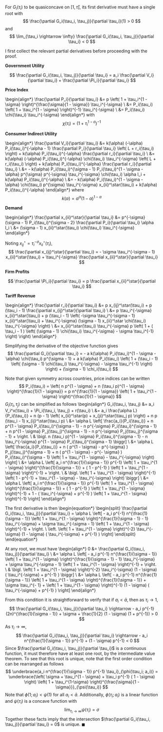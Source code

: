 For $G_i(\tau_i)$ to be quasiconcave on $[1, \bar{\tau}]$, its first derivative must have a single root with 
$$
\frac{\partial G_i(\tau_i, \tau_j)}{\partial \tau_i}(1) > 0
$$
and
$$
\lim_{\tau_i \rightarrow \infty} \frac{\partial G_i(\tau_i, \tau_j)}{\partial \tau_i} < 0
$$

I first collect the relevant partial derivatives before proceeding with the proof.

**Government Utility**

$$
\frac{\partial G_i(\tau_i, \tau_j)}{\partial \tau_i} = a_i \frac{\partial V_i}{\partial \tau_i} + \frac{\partial \Pi_i}{\partial \tau_i}
$$

**Price Index**

\begin{align*}
\frac{\partial P_i}{\partial \tau_i} &= p \left( 1 + \tau_i^{1 - \sigma} \right)^{\frac{\sigma}{1 - \sigma}} \tau_i^{-\sigma} \\
&= P_i(\tau_i) \left( 1 + \tau_i^{1 - \sigma} \right)^{-1} \tau_i^{-\sigma} \\
&= P_i(\tau_i) \chi(\tau_i) \tau_i^{-\sigma}
\end{align*}
with
$$
\chi(\tau_i) = \left( 1 + \tau_i^{1 - \sigma} \right)^{-1}
$$

**Consumer Indirect Utility**

\begin{align*}
\frac{\partial V_i}{\partial \tau_i} &= k(\alpha) (-\alpha) P_i(\tau_i)^{-\alpha - 1} \frac{\partial P_i}{\partial \tau_i} \left( L + r_i(\tau_i) \right) + k(\alpha) P_i(\tau_i)^{-\alpha} \frac{\partial r_i}{\partial \tau_i} \\
&= k(\alpha) (-\alpha) P_i(\tau_i)^{-\alpha} \chi(\tau_i) \tau_i^{-\sigma} \left( L + r_i(\tau_i) \right) + k(\alpha) P_i(\tau_i)^{-\alpha} \frac{\partial r_i}{\partial \tau_i} \\
&= - k(\alpha) P_i(\tau_i)^{\sigma - 1} P_i(\tau_i)^{1 - \sigma - \alpha} p^{\sigma} p^{-\sigma} \tau_i^{-\sigma} \chi(\tau_i) \alpha I_i + k(\alpha) P_i(\tau_i)^{-\alpha} \\
&= - k(\alpha) P_i(\tau_i)^{1 - \sigma - \alpha} \chi(\tau_i) p^{\sigma} \tau_i^{-\sigma} x_{ii}^\star(\tau_i) + k(\alpha) P_i(\tau_i)^{-\alpha}
\end{align*}
where
$$
k(\alpha) = \alpha^\alpha (1 - \alpha)^{1 - \alpha}
$$

**Demand**

\begin{align*}
\frac{\partial x_{ii}^\star}{\partial \tau_i} &= p^{-\sigma} (\sigma - 1) P_i(\tau_i)^{\sigma - 2} \frac{\partial P_i}{\partial \tau_i} \alpha I_i \\
&= (\sigma - 1) x_{ii}^\star(\tau_i) \chi(\tau_i) \tau_i^{-\sigma}
\end{align*}

Noting $x_{ij}^\star = \tau_i^{-\sigma} x_{ii}^\star(\tau_i)$, 
$$
\frac{\partial x_{ij}^\star}{\partial \tau_i} = - \sigma \tau_i^{-\sigma - 1} x_{ii}^\star(\tau_i) + \tau_i^{-\sigma} \frac{\partial x_{ii}^\star}{\partial \tau_i}
$$

**Firm Profits**

$$
\frac{\partial \Pi_i}{\partial \tau_i} = p \frac{\partial x_{ii}^\star}{\partial \tau_i} 
$$

**Tariff Revenue**

\begin{align*}
\frac{\partial r_i}{\partial \tau_i} &= p x_{ij}^\star(\tau_i) + p (\tau_i - 1) \frac{\partial x_{ij}^\star}{\partial \tau_i} \\
&= p \tau_i^{-\sigma} x_{ii}^\star(\tau_i) + p (\tau_i - 1) \left( -\sigma \tau_i^{-\sigma - 1} x_{ii}^\star(\tau_i) + \tau_i^{-\sigma} (\sigma - 1) x_{ii}^\star \chi(\tau_i) \tau_i^{-\sigma} \right) \\
&= x_{ii}^\star(\tau_i) \tau_i^{-\sigma} p \left( 1 + ( \tau_i - 1 ) \left( (\sigma - 1) \chi(\tau_i) \tau_i^{-\sigma} - \sigma \tau_i^{-1} \right) \right)
\end{align*}

Simplifying the derivative of the objective function gives
$$
\frac{\partial G_i}{\partial \tau_i} = - a k(\alpha) P_i(\tau_i)^{1 - \sigma - \alpha} \chi(\tau_i) p^{\sigma - 1} + a k(\alpha) P_i(\tau_i) \left( 1 + (\tau_i - 1) \left( (\sigma - 1) \chi(\tau_i) \tau_i^{-\sigma} - \sigma \tau_i^{-1} \right) \right) + (\sigma - 1) \chi_i(\tau_i)
$$





Note that given symmetry across countries, price indices can be written 
$$
P_i(\tau_i) = \left( n p^{1 - \sigma} + n (\tau_i p)^{1 - \sigma} \right)^{\frac{1}{1 - \sigma}} = p n^{\frac{1}{1 - \sigma}} \left( 1 + \tau_i^{1 - \sigma} \right)^{\frac{1}{1 - \sigma}}
$$
$G_i(\tau_i, \tau_j)$ can be simplified as follows
\begin{align*}
G_i(\tau_i, \tau_j) &= a_i V_i^x(\tau_i) + \Pi_i(\tau_i, \tau_j) + r(\tau_i) \\
&= a_i \frac{\alpha L}{P_i(\tau_i)} + n (p - 1) \left( x_{ii}^\star(p) + x_{ji}^\star(\tau_j p) \right) + n p (\tau_i - 1) x_{ij}^\star(\tau_i p) \\
&= \alpha L \left[ \frac{a_i}{P_i(\tau_i)} + n p^{1 - \sigma} P_i(\tau_i)^{\sigma - 1} - n p^{-\sigma} P_i(\tau_i)^{\sigma - 1} + n p^{1 - \sigma} P_j(\tau_j)^{\sigma - 1} - n p^{-\sigma} P_j(\tau_j)^{\sigma - 1} + \right. \\
& \bigl. n (\tau_i p)^{1 - \sigma} P_i(\tau_i)^{\sigma - 1} - n \tau_i^{-\sigma} p^{1 - \sigma} P_i(\tau_i)^{\sigma - 1} \biggr] \\
&= \alpha L \left[ \frac{a_i}{P_i(\tau_i)} + n ( p^{1 - \sigma} - p^{-\sigma} ) P_j(\tau_j)^{\sigma - 1} + n ( p^{1 - \sigma} - p^{- \sigma} ) P_i(\tau_i)^{\sigma - 1} \left( 1 + \tau_i^{1 - \sigma} - \tau_i^{-\sigma} \right) \right] \\
&= \alpha L \left[ a_i n^{\frac{1}{\sigma - 1}} p^{-1} \left( 1 + \tau_i^{1 - \sigma} \right)^{\frac{1}{\sigma - 1}} + ( 1 - p^{-1} ) \left( 1 + \tau_j^{1 - \sigma} \right)^{-1} + \right. \\
& \bigl. \left( 1 + \tau_i^{1 - \sigma} \right)^{-1} \left( 1 - p^{-1} + \tau_i^{1 - \sigma}  - \tau_i^{-\sigma} \right) \biggr] \\
&= \alpha L \left[ a_i n^{\frac{1}{\sigma - 1}} p^{-1} \left( 1 + \tau_i^{1 - \sigma} \right)^{\frac{1}{\sigma - 1}} + ( 1 - p^{-1} ) \left( 1 + \tau_j^{1 - \sigma} \right)^{-1} + 1 - ( \tau_i^{-\sigma} + p^{-1} ) \left( 1 + \tau_i^{1 - \sigma} \right)^{-1} \right]
\end{align*}

The first derivative is then
\begin{equation*}
\begin{split}
\frac{\partial G_i(\tau_i, \tau_j)}{\partial \tau_i} = \alpha L \left[ - a_i p^{-1} n^{\frac{1}{\sigma - 1}} \left( 1 + \tau_i^{1 - \sigma} \right)^{\frac{1}{\sigma - 1} - 1} \tau_i^{-\sigma} + \sigma \tau_i^{-\sigma - 1} \left( 1 + \tau_i^{1 - \sigma} \right)^{-1} + \right. \\
\left. \left( 1 + \tau_i^{1 - \sigma} \right)^{-2} \tau_i^{-\sigma} (1 - \sigma) ( \tau_i^{-\sigma} + p^{-1} ) \right]
\end{split}
\end{equation*}

At any root, we must have
\begin{align*}
0 &= \frac{\partial G_i(\tau_i, \tau_j)}{\partial \tau_i}  \\
&= \alpha L \left[ - a_i p^{-1} n^{\frac{1}{\sigma - 1}} \left( 1 + \tau_i^{1 - \sigma} \right)^{\frac{1}{\sigma - 1} - 1} \tau_i^{-\sigma} + \sigma \tau_i^{-\sigma - 1} \left( 1 + \tau_i^{1 - \sigma} \right)^{-1} + \right. \\
& \bigl. \left( 1 + \tau_i^{1 - \sigma} \right)^{-2} \tau_i^{-\sigma} (1 - \sigma) ( \tau_i^{-\sigma} + p^{-1} ) \biggr] \\
&= \alpha L \left[ - a_i p^{-1} n^{\frac{1}{\sigma - 1}} \left( 1 + \tau_i^{1 - \sigma} \right)^{\frac{1}{\sigma - 1}} + \sigma \tau_i^{- 1} + \left( 1 + \tau_i^{1 - \sigma} \right)^{-1} (1 - \sigma) ( \tau_i^{-\sigma} + p^{-1} ) \right]
\end{align*}

From this condition it is straightforward to verify that if $a_i < \bar{a}$, then as $\tau_i \rightarrow 1$,
$$
\frac{\partial G_i(\tau_i, \tau_j)}{\partial \tau_i} \rightarrow - a_i p^{-1} (2n)^{\frac{1}{\sigma - 1}} + \sigma + \frac{1}{2} (1 - \sigma) (1 + p^{-1}) > 0
$$
As $\tau_i \rightarrow \infty$, 
$$
\frac{\partial G_i(\tau_i, \tau_j)}{\partial \tau_i} \rightarrow - a_i n^{\frac{1}{\sigma - 1}} p^{-1} + (1 - \sigma) p^{-1} < 0
$$
Since $\frac{\partial G_i(\tau_i, \tau_j)}{\partial \tau_i}$ is a continuous function, it must therefore have at least one root, by the intermediate value theorem. To see that this root is unique, note that the first order condition can be rearranged as follows
$$
\underbrace{a_i n^{\frac{1}{\sigma - 1}} p^{-1} \tau_i}_{\phi(\tau_i; a_i)} = \underbrace{\left( \sigma + \tau_i^{1 - \sigma} + \tau_i p^{-1} ( 1 - \sigma) \right) \left( 1 + \tau_i^{1-\sigma} \right)^{\frac{\sigma}{1 - \sigma}}}_{\psi(\tau_i)}
$$
Note that $\phi(1; a_i) < \psi(1)$ for all $a_i < \bar{a}$. Additionally, $\phi(\tau_i; a_i)$ is a linear function and $\psi(\tau_i)$ is a concave function with
$$
\lim_{\tau_i \rightarrow \infty} \psi(\tau_i) = \sigma
$$
Together these facts imply that the intersection $\frac{\partial G_i(\tau_i, \tau_j)}{\partial \tau_i} = 0$ is unique. $\blacksquare$